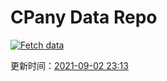 # CPany Data Repo

[![Fetch data](https://github.com/yjl9903/CPany/actions/workflows/fetch.yml/badge.svg)](https://github.com/yjl9903/CPany/actions/workflows/fetch.yml)

<!-- START_SECTION: update_time -->
更新时间：[2021-09-02 23:13](https://www.timeanddate.com/worldclock/fixedtime.html?msg=Fetch+data&iso=20210902T231309&p1=237)
<!-- END_SECTION: update_time -->
